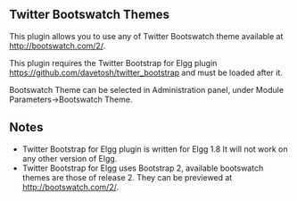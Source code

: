 ## Twitter Bootswatch Themes ##

This plugin  allows you to use any of Twitter Bootswatch theme available at http://bootswatch.com/2/.

This plugin requires the Twitter Bootstrap for Elgg plugin https://github.com/davetosh/twitter_bootstrap and must be loaded after it.

Bootswatch Theme can be selected in Administration panel, under Module Parameters->Bootswatch Theme.

## Notes ##

*	Twitter Bootstrap for Elgg plugin is written for Elgg 1.8 It will not work on any other version of Elgg.
*	Twitter Bootstrap for Elgg uses Bootstrap 2, available bootswatch themes are those of release 2. They can be previewed at http://bootswatch.com/2/.
